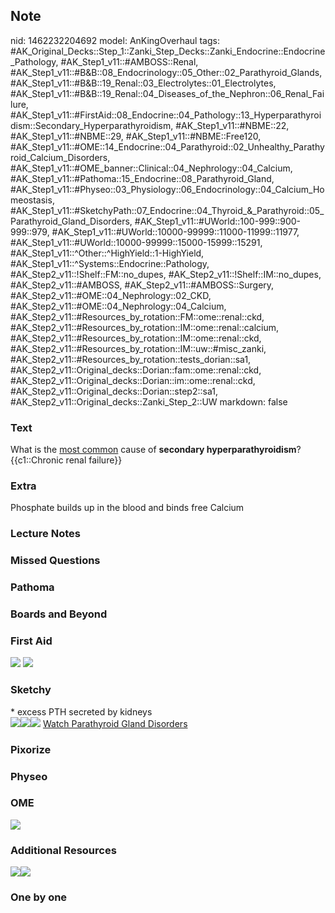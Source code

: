 ## Note
nid: 1462232204692
model: AnKingOverhaul
tags: #AK_Original_Decks::Step_1::Zanki_Step_Decks::Zanki_Endocrine::Endocrine_Pathology, #AK_Step1_v11::#AMBOSS::Renal, #AK_Step1_v11::#B&B::08_Endocrinology::05_Other::02_Parathyroid_Glands, #AK_Step1_v11::#B&B::19_Renal::03_Electrolytes::01_Electrolytes, #AK_Step1_v11::#B&B::19_Renal::04_Diseases_of_the_Nephron::06_Renal_Failure, #AK_Step1_v11::#FirstAid::08_Endocrine::04_Pathology::13_Hyperparathyroidism::Secondary_Hyperparathyroidism, #AK_Step1_v11::#NBME::22, #AK_Step1_v11::#NBME::29, #AK_Step1_v11::#NBME::Free120, #AK_Step1_v11::#OME::14_Endocrine::04_Parathyroid::02_Unhealthy_Parathyroid_Calcium_Disorders, #AK_Step1_v11::#OME_banner::Clinical::04_Nephrology::04_Calcium, #AK_Step1_v11::#Pathoma::15_Endocrine::08_Parathyroid_Gland, #AK_Step1_v11::#Physeo::03_Physiology::06_Endocrinology::04_Calcium_Homeostasis, #AK_Step1_v11::#SketchyPath::07_Endocrine::04_Thyroid_&_Parathyroid::05_Parathyroid_Gland_Disorders, #AK_Step1_v11::#UWorld::100-999::900-999::979, #AK_Step1_v11::#UWorld::10000-99999::11000-11999::11977, #AK_Step1_v11::#UWorld::10000-99999::15000-15999::15291, #AK_Step1_v11::^Other::^HighYield::1-HighYield, #AK_Step1_v11::^Systems::Endocrine::Pathology, #AK_Step2_v11::!Shelf::FM::no_dupes, #AK_Step2_v11::!Shelf::IM::no_dupes, #AK_Step2_v11::#AMBOSS, #AK_Step2_v11::#AMBOSS::Surgery, #AK_Step2_v11::#OME::04_Nephrology::02_CKD, #AK_Step2_v11::#OME::04_Nephrology::04_Calcium, #AK_Step2_v11::#Resources_by_rotation::FM::ome::renal::ckd, #AK_Step2_v11::#Resources_by_rotation::IM::ome::renal::calcium, #AK_Step2_v11::#Resources_by_rotation::IM::ome::renal::ckd, #AK_Step2_v11::#Resources_by_rotation::IM::uw::#misc_zanki, #AK_Step2_v11::#Resources_by_rotation::tests_dorian::sa1, #AK_Step2_v11::Original_decks::Dorian::fam::ome::renal::ckd, #AK_Step2_v11::Original_decks::Dorian::im::ome::renal::ckd, #AK_Step2_v11::Original_decks::Dorian::step2::sa1, #AK_Step2_v11::Original_decks::Zanki_Step_2::UW
markdown: false

### Text
<div>
  What is the <u>most common</u> cause of <b>secondary
  hyperparathyroidism</b>?
</div>
<div>
  {{c1::Chronic renal failure}}
</div>

### Extra
Phosphate builds up in the blood and binds free Calcium

### Lecture Notes


### Missed Questions


### Pathoma


### Boards and Beyond


### First Aid
<img src="tmpDA4Cne.png"> <img src="tmpfM45io.png">

### Sketchy
<div>
  * excess PTH secreted by kidneys
</div><img src="2%20HP%20CKD.jpg"><img src="2%20HP.jpg"><img src=
"Zoverall%20picture-bd830c7fd8feb169533f12642e9419642ce7ea5f_1566160514431.JPG">
<a href=
"https://dashboard.sketchy.com/study/medical/courses/medical-pathophysiology/units/medical-pathophysiology-endocrine/videos/medical-pathophysiology-endocrine-thyroid-and-parathyroid-parathyroid-gland-disorders?utm_source=anki&utm_medium=partnership&utm_campaign=february_update&utm_content=medical">
Watch Parathyroid Gland Disorders</a>

### Pixorize


### Physeo


### OME
<div class="ome-widget">
  <a href=
  "https://onlinemeded.org/spa/nephrology/calcium/acquire?ref=anki">
  <img src="_OME_AnkiFlashcards_Lesson_5.png"></a>
</div>

### Additional Resources
<img src="djgjsjdf.png" style="" class="resizer"><img src=
"paste-853216728186881.jpg" style="" class="resizer">

### One by one

